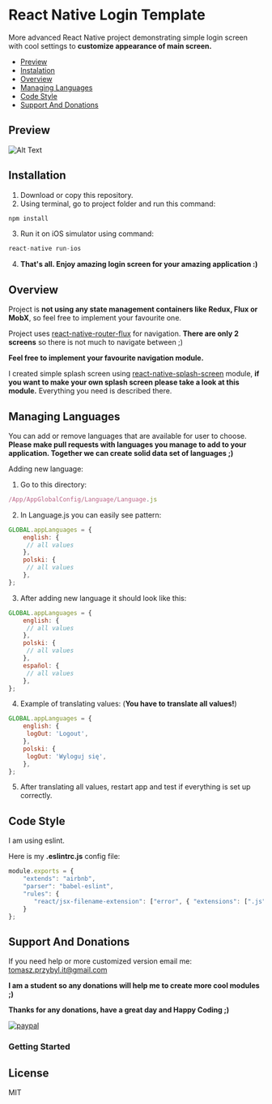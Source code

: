 # React Native Login Template


 More advanced React Native project demonstrating simple login screen with cool settings to **customize appearance of main screen.**

- [Preview](#preview)
- [Instalation](#installation)
- [Overview](#overview)
- [Managing Languages](#managing-languages)
- [Code Style](#code-style)
- [Support And Donations](#support-and-donations)

## Preview

![Alt Text](https://raw.githubusercontent.com/venits/react-native-map-clustering/master/demo.sgif) 

## Installation
1. Download or copy this repository.
2. Using terminal, go to project folder and run this command:

```javascript
npm install
```
3. Run it on iOS simulator using command:
```javascript
react-native run-ios
```
4. **That's all. Enjoy amazing login screen for your amazing application :)**

## Overview

Project is **not using any state management containers like Redux, Flux or MobX**, so feel free to implement your favourite one.

Project uses [react-native-router-flux](https://github.com/aksonov/react-native-router-flux) for navigation. **There are only 2 screens** so there is not much to navigate between ;)

**Feel free to implement your favourite navigation module.**

I created simple splash screen using [react-native-splash-screen](https://github.com/crazycodeboy/react-native-splash-screen) module, **if you want to make your own splash screen please take a look at this module.** Everything you need is described there.

## Managing Languages
You can add or remove languages that are available for user to choose.
**Please make pull requests with languages you manage to add to your application. Together we can create solid data set of languages ;)**

Adding new language:
1. Go to this directory:
```javascript
/App/AppGlobalConfig/Language/Language.js
```
2. In Language.js you can easily see pattern:
```javascript
GLOBAL.appLanguages = {
    english: {
     // all values
    },
    polski: {
     // all values
    },
};
```
3. After adding new language it should look like this:
```javascript
GLOBAL.appLanguages = {
    english: {
     // all values
    },
    polski: {
     // all values
    },
    español: {
     // all values
    },
};
```
4. Example of translating values: (**You have to translate all values!**)
```javascript
GLOBAL.appLanguages = {
    english: {
     logOut: 'Logout',
    },
    polski: {
     logOut: 'Wyloguj się',
    },
};
```
5. After translating all values, restart app and test if everything is set up correctly.

## Code Style

I am using eslint.

Here is my **.eslintrc.js** config file:
```javascript
module.exports = {
    "extends": "airbnb",
    "parser": "babel-eslint",
    "rules": {
       "react/jsx-filename-extension": ["error", { "extensions": [".js", ".jsx"] }],
    }
};
```
## Support And Donations

If you need help or more customized version email me: tomasz.przybyl.it@gmail.com

**I am a student so any donations will help me to create more cool modules ;)**

**Thanks for any donations, have a great day and Happy Coding ;)**

[![paypal](https://www.paypalobjects.com/en_US/i/btn/btn_donateCC_LG.gif)](https://www.paypal.com/cgi-bin/webscr?cmd=_s-xclick&hosted_button_id=XN8LRKQRBZJ86)

### Getting Started

License
----
MIT
